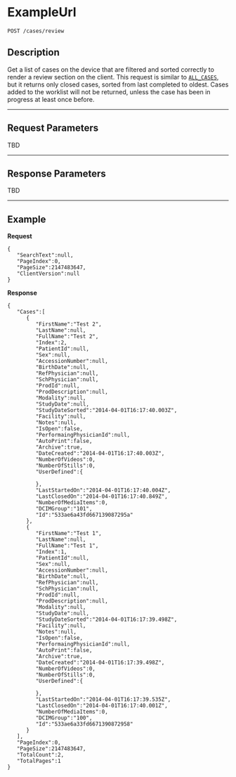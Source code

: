 # ExampleUrl

    POST /cases/review

## Description

Get a list of cases on the device that are filtered and sorted correctly to render a review section on the client. This request is similar to [<code>ALL_CASES</code>](../cases/allcases.md), but it returns only closed cases, sorted from last completed to oldest. Cases added to the worklist will not be returned, unless the case has been in progress at least once before.

***

## Request Parameters

TBD

***

## Response Parameters

TBD

***

## Example
**Request**

	{
	   "SearchText":null,
	   "PageIndex":0,
	   "PageSize":2147483647,
	   "ClientVersion":null
	}

**Response**

	{
	   "Cases":[
		  {
			 "FirstName":"Test 2",
			 "LastName":null,
			 "FullName":"Test 2",
			 "Index":2,
			 "PatientId":null,
			 "Sex":null,
			 "AccessionNumber":null,
			 "BirthDate":null,
			 "RefPhysician":null,
			 "SchPhysician":null,
			 "ProdId":null,
			 "ProdDescription":null,
			 "Modality":null,
			 "StudyDate":null,
			 "StudyDateSorted":"2014-04-01T16:17:40.003Z",
			 "Facility":null,
			 "Notes":null,
			 "IsOpen":false,
			 "PerformaingPhysicianId":null,
			 "AutoPrint":false,
			 "Archive":true,
			 "DateCreated":"2014-04-01T16:17:40.003Z",
			 "NumberOfVideos":0,
			 "NumberOfStills":0,
			 "UserDefined":{

			 },
			 "LastStartedOn":"2014-04-01T16:17:40.004Z",
			 "LastClosedOn":"2014-04-01T16:17:40.849Z",
			 "NumberOfMediaItems":0,
			 "DCIMGroup":"101",
			 "Id":"533ae6a43fd667139087295a"
		  },
		  {
			 "FirstName":"Test 1",
			 "LastName":null,
			 "FullName":"Test 1",
			 "Index":1,
			 "PatientId":null,
			 "Sex":null,
			 "AccessionNumber":null,
			 "BirthDate":null,
			 "RefPhysician":null,
			 "SchPhysician":null,
			 "ProdId":null,
			 "ProdDescription":null,
			 "Modality":null,
			 "StudyDate":null,
			 "StudyDateSorted":"2014-04-01T16:17:39.498Z",
			 "Facility":null,
			 "Notes":null,
			 "IsOpen":false,
			 "PerformaingPhysicianId":null,
			 "AutoPrint":false,
			 "Archive":true,
			 "DateCreated":"2014-04-01T16:17:39.498Z",
			 "NumberOfVideos":0,
			 "NumberOfStills":0,
			 "UserDefined":{

			 },
			 "LastStartedOn":"2014-04-01T16:17:39.535Z",
			 "LastClosedOn":"2014-04-01T16:17:40.001Z",
			 "NumberOfMediaItems":0,
			 "DCIMGroup":"100",
			 "Id":"533ae6a33fd6671390872958"
		  }
	   ],
	   "PageIndex":0,
	   "PageSize":2147483647,
	   "TotalCount":2,
	   "TotalPages":1
	}
